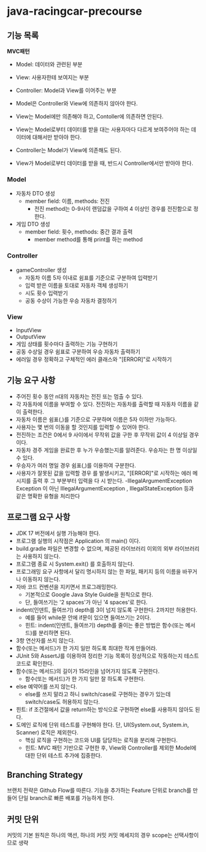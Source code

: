 # java-racingcar-precourse


## 기능 목록

**MVC패턴**
- Model: 데이터와 관련된 부분
- View: 사용자한테 보여지는 부분
- Controller: Model과 View를 이어주는 부분

- Model은 Controller와 View에 의존하지 않아야 한다.
- View는 Model에만 의존해야 하고, Contoller에 의존하면 안된다.
- View는 Model로부터 데이터를 받을 대는 사용자마다 다르게 보여주어야 하는 데이터에 대해서만 받아야 한다.
- Controller는 Model가 View에 의존해도 된다.
- View가 Model로부터 데이터를 받을 때, 반드시 Controller에서만 받아야 한다.

### Model

- 자동차 DTO 생성
    - member field: 이름, methods: 전진
        - 전진 method는 0-9사이 랜덤값을 구하여 4 이상인 경우를 전진함으로 정한다.
- 게임 DTO 생성
    - member field: 횟수, methods: 중간 결과 출력
        - member method를 통해 print를 하는 method

### Controller

- gameController 생성
    - 자동차 이름 5자 이내로 쉼표를 기준으로 구분하여 입력받기
    - 입력 받은 이름을 토대로 자동차 객체 생성하기
    - 시도 횟수 입력받기
    - 공동 수상이 가능한 우승 자동차 결정하기

### View
- InputView
- OutputView
- 게임 상태를 횟수마다 출력하는 기능 구현하기
- 공동 수상일 경우 쉼표로 구분하여 우승 자동차 출력하기
- 에러일 경우 정확하고 구체적인 에러 클래스와 "[ERROR]"로 시작하기



## 기능 요구 사항

- 주어진 횟수 동안 n대의 자동차는 전진 또는 멈출 수 있다.
- 각 자동차에 이름을 부여할 수 있다. 전진하는 자동차를 출력할 때 자동차 이름을 같이 출력한다.
- 자동차 이름은 쉼표(,)를 기준으로 구분하며 이름은 5자 이하만 가능하다.
- 사용자는 몇 번의 이동을 할 것인지를 입력할 수 있어야 한다.
- 전진하는 조건은 0에서 9 사이에서 무작위 값을 구한 후 무작위 값이 4 이상일 경우이다.
- 자동차 경주 게임을 완료한 후 누가 우승했는지를 알려준다. 우승자는 한 명 이상일 수 있다.
- 우승자가 여러 명일 경우 쉼표(,)를 이용하여 구분한다.
- 사용자가 잘못된 값을 입력할 경우 를 발생시키고, "[ERROR]"로 시작하는 에러 메시지를 출력 후 그 부분부터 입력을 다 시 받는다.
  -IllegalArgumentException Exception 이 아닌 IllegalArgumentException , IllegalStateException 등과 같은 명확한 유형을 처리한다

## 프로그램 요구 사항

- JDK 17 버전에서 실행 가능해야 한다.
- 프로그램 실행의 시작점은 Application 의 main() 이다.
- build.gradle 파일은 변경할 수 없으며, 제공된 라이브러리 이외의 외부 라이브러리는 사용하지 않는다.
- 프로그램 종료 시 System.exit() 를 호출하지 않는다.
- 프로그래밍 요구 사항에서 달리 명시하지 않는 한 파일, 패키지 등의 이름을 바꾸거나 이동하지 않는다.
- 자바 코드 컨벤션을 지키면서 프로그래밍한다.
    - 기본적으로 Google Java Style Guide을 원칙으로 한다.
    - 단, 들여쓰기는 '2 spaces'가 아닌 '4 spaces'로 한다.
- indent(인덴트, 들여쓰기) depth를 3이 넘지 않도록 구현한다. 2까지만 허용한다.
    - 예를 들어 while문 안에 if문이 있으면 들여쓰기는 2이다.
    - 힌트: indent(인덴트, 들여쓰기) depth를 줄이는 좋은 방법은 함수(또는 메서드)를 분리하면 된다.
- 3항 연산자를 쓰지 않는다.
- 함수(또는 메서드)가 한 가지 일만 하도록 최대한 작게 만들어라.
- JUnit 5와 AssertJ를 이용하여 정리한 기능 목록이 정상적으로 작동하는지 테스트 코드로 확인한다.
- 함수(또는 메서드)의 길이가 15라인을 넘어가지 않도록 구현한다.
    - 함수(또는 메서드)가 한 가지 일만 잘 하도록 구현한다.
- else 예약어를 쓰지 않는다.
    - else를 쓰지 말라고 하니 switch/case로 구현하는 경우가 있는데 switch/case도 허용하지 않는다.
- 힌트: if 조건절에서 값을 return하는 방식으로 구현하면 else를 사용하지 않아도 된다.
- 도메인 로직에 단위 테스트를 구현해야 한다. 단, UI(System.out, System.in, Scanner) 로직은 제외한다.
    - 핵심 로직을 구현하는 코드와 UI를 담당하는 로직을 분리해 구현한다.
    - 힌트: MVC 패턴 기반으로 구현한 후, View와 Controller를 제외한 Model에 대한 단위 테스트 추가에 집중한다.



## Branching Strategy

브랜치 전략은 Github Flow를 따른다.
기능을 추가하는 Feature 단위로 branch를 만들어 단일 branch로 빠른 배포를 가능하게 한다.

## 커밋 단위

커밋의 기본 원칙은 하나의 액션, 하나의 커밋
커밋 메세지의 경우 scope는 선택사항이므로 생략